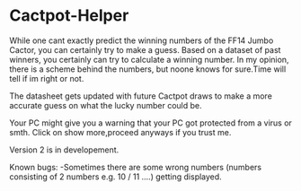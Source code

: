# Cactpot-Helper
While one cant exactly predict the winning numbers of the FF14 Jumbo Cactor, you can certainly try to make a guess.
Based on a dataset of past winners, you certainly can try to calculate a winning number. In my opinion, there is a scheme behind the numbers, 
but noone knows for sure.Time will tell if im right or not.

The datasheet gets updated with future Cactpot draws to make a more accurate guess on what the lucky number could be.

Your PC might give you a warning that your PC got protected from a virus or smth.
Click on show more,proceed anyways if you trust me.

Version 2 is in developement.

Known bugs:
-Sometimes there are some wrong numbers (numbers consisting of 2 numbers e.g. 10 / 11 ....) getting displayed. 
